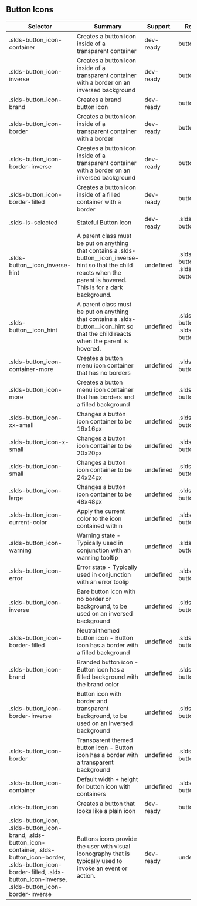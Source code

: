 

## Button Icons

| Selector | Summary | Support | Restrict | Variant |
|-------|-------|-------|-------|-------|
| .slds-button_icon-container | Creates a button icon inside of a transparent container | dev-ready | button | true |
| .slds-button_icon-inverse | Creates a button icon inside of a transparent container with a border on an inversed background | dev-ready | button | true |
| .slds-button_icon-brand | Creates a brand button icon | dev-ready | button | true |
| .slds-button_icon-border | Creates a button icon inside of a transparent container with a border | dev-ready | button | true |
| .slds-button_icon-border-inverse | Creates a button icon inside of a transparent container with a border on an inversed background | dev-ready | button | true |
| .slds-button_icon-border-filled | Creates a button icon inside of a filled container with a border | dev-ready | button | true |
| .slds-is-selected | Stateful Button Icon | dev-ready | .slds-button_icon | true |
| .slds-button__icon_inverse-hint | A parent class must be put on anything that contains a .slds-button__icon_inverse-hint so that the child reacts when the parent is hovered. This is for a dark background. | undefined | .slds-button_icon .slds-button__icon | undefined |
| .slds-button__icon_hint | A parent class must be put on anything that contains a .slds-button__icon_hint so that the child reacts when the parent is hovered. | undefined | .slds-button_icon .slds-button__icon | undefined |
| .slds-button_icon-container-more | Creates a button menu icon container that has no borders | undefined | .slds-button_icon | undefined |
| .slds-button_icon-more | Creates a button menu icon container that has borders and a filled background | undefined | .slds-button_icon | undefined |
| .slds-button_icon-xx-small | Changes a button icon container to be 16x16px | undefined | .slds-button_icon | undefined |
| .slds-button_icon-x-small | Changes a button icon container to be 20x20px | undefined | .slds-button_icon | undefined |
| .slds-button_icon-small | Changes a button icon container to be 24x24px | undefined | .slds-button_icon | undefined |
| .slds-button_icon-large | Changes a button icon container to be 48x48px | undefined | .slds-button_icon | undefined |
| .slds-button_icon-current-color | Apply the current color to the icon contained within | undefined | .slds-button_icon | undefined |
| .slds-button_icon-warning | Warning state - Typically used in conjunction with an warning tooltip | undefined | .slds-button_icon | undefined |
| .slds-button_icon-error | Error state - Typically used in conjunction with an error toolip | undefined | .slds-button_icon | undefined |
| .slds-button_icon-inverse | Bare button icon with no border or background, to be used on an inversed background | undefined | .slds-button_icon | undefined |
| .slds-button_icon-border-filled | Neutral themed button icon - Button icon has a border with a filled background | undefined | .slds-button_icon | undefined |
| .slds-button_icon-brand | Branded button icon - Button icon has a filled background with the brand color | undefined | .slds-button_icon | undefined |
| .slds-button_icon-border-inverse | Button icon with border and transparent background, to be used on an inversed background | undefined | .slds-button_icon | undefined |
| .slds-button_icon-border | Transparent themed button icon - Button icon has a border with a transparent background | undefined | .slds-button_icon | undefined |
| .slds-button_icon-container | Default width + height for button icon with containers | undefined | .slds-button_icon | undefined |
| .slds-button_icon | Creates a button that looks like a plain icon | dev-ready | button | true |
| .slds-button_icon, .slds-button_icon-brand, .slds-button_icon-container, .slds-button_icon-border, .slds-button_icon-border-filled, .slds-button_icon-inverse, .slds-button_icon-border-inverse | Buttons icons provide the user with visual iconography that is typically used to invoke an event or action. | dev-ready | undefined | undefined |